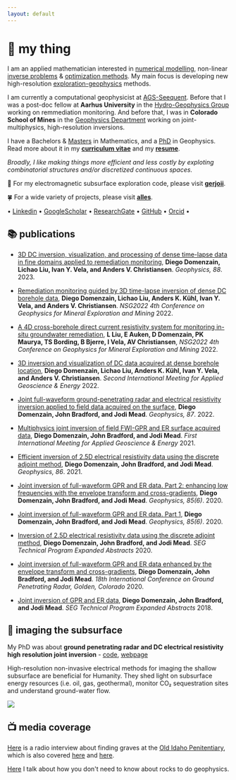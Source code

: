 ```yaml
---
layout: default
---
```


# 🔵 my thing

I am an applied mathematician interested in [numerical modelling](https://en.wikipedia.org/wiki/Computer_simulation), non-linear [inverse problems](https://en.wikipedia.org/wiki/Inverse_problem) & [optimization methods](https://en.wikipedia.org/wiki/Mathematical_optimization). My main focus is developing new high-resolution [exploration-geophysics](https://en.wikipedia.org/wiki/Exploration_geophysics) methods.

I am currently a computational geophysicist at [AGS-Seequent](https://www.seequent.com/). Before that I was a post-doc fellow at **Aarhus University** in the [Hydro-Geophysics Group](https://hgg.au.dk/) working on remmediation monitoring. And before that, I was in **Colorado School of Mines** in the [Geophysics Department](https://cwp.mines.edu/faculty/) working on joint-multiphysics, high-resolution inversions.

I have a Bachelors & [Masters](https://digitalcommons.mtu.edu/cgi/viewcontent.cgi?article=1806&context=etds) in Mathematics, and a [PhD](https://scholarworks.boisestate.edu/td/1642/) in Geophysics. Read more about it in my **[curriculum vitae](./curri_diego.pdf)** and my **[resume](./resu_diego.pdf)**.

*Broadly, I like making things more efficient and less costly by exploting combinatorial structures and/or discretized continuous spaces.*

🔰 For my electromagnetic subsurface exploration code, please visit [__gerjoii__](https://github.com/diegozain/gerjoii).

🍀 For a wide variety of projects, please visit [__alles__](https://github.com/diegozain/alles).

• [Linkedin](https://www.linkedin.com/in/diego-domenzain-67431171/) • [GoogleScholar](https://scholar.google.com/citations?user=tve8X08AAAAJ&hl) • [ResearchGate](https://www.researchgate.net/profile/Diego_Domenzain) • [GitHub](https://github.com/diegozain/) • [Orcid](https://orcid.org/0000-0002-5052-9354) • 

## 📚 publications

* [3D DC inversion, visualization, and processing of dense time-lapse data in fine domains applied to remediation monitoring](https://library.seg.org/doi/abs/10.1190/geo2023-0093.1), __Diego Domenzain, Lichao Liu, Ivan Y. Vela, and Anders V. Christiansen__. _Geophysics, 88_. 2023.

* [Remediation monitoring guided by 3D time-lapse inversion of dense DC borehole data](https://www.earthdoc.org/content/papers/10.3997/2214-4609.202220084), __Diego Domenzain, Lichao Liu, Anders K. Kühl, Ivan Y. Vela, and Anders V. Christiansen__. _NSG2022 4th Conference on Geophysics for Mineral Exploration and Mining_ 2022.

* [A 4D cross-borehole direct current resistivity system for monitoring in-situ groundwater remediation](https://www.earthdoc.org/content/papers/10.3997/2214-4609.202220117), __L Liu, E Auken, D Domenzain, PK Maurya, TS Bording, B Bjerre, I Vela, AV Christiansen__, _NSG2022 4th Conference on Geophysics for Mineral Exploration and Mining_ 2022.

* [3D inversion and visualization of DC data acquired at dense borehole location](https://library.seg.org/doi/10.1190/image2022-3742200.1), __Diego Domenzain, Lichao Liu, Anders K. Kühl, Ivan Y. Vela, and Anders V. Christiansen__.  _Second International Meeting for Applied Geoscience & Energy_ 2022.

* [Joint full-waveform ground-penetrating radar and electrical resistivity inversion applied to field data acquired on the surface](https://doi.org/10.1190/geo2021-0161.1), __Diego Domenzain, John Bradford, and Jodi Mead__.  _Geophysics, 87_. 2022.

* [Multiphysics joint inversion of field FWI-GPR and ER surface acquired data](https://doi.org/10.1190/segam2021-3576479.1), __Diego Domenzain, John Bradford, and Jodi Mead__. _First International Meeting for Applied Geoscience & Energy_ 2021.

* [Efficient inversion of 2.5D electrical resistivity data using the discrete adjoint method](https://library.seg.org/doi/10.1190/geo2020-0373.1), __Diego Domenzain, John Bradford, and Jodi Mead__. _Geophysics, 86_. 2021.

* [Joint inversion of full-waveform GPR and ER data. Part 2: enhancing low frequencies with the envelope transform and cross-gradients](https://library.seg.org/doi/10.1190/geo2019-0755.1), __Diego Domenzain, John Bradford, and Jodi Mead__. _Geophysics, 85(6)_. 2020.

* [Joint inversion of full-waveform GPR and ER data. Part 1](https://library.seg.org/doi/10.1190/geo2019-0754.1), __Diego Domenzain, John Bradford, and Jodi Mead__. _Geophysics, 85(6)_. 2020.

* [Inversion of 2.5D electrical resistivity data using the discrete adjoint method](https://library.seg.org/doi/10.1190/segam2020-3417486.1), __Diego Domenzain, John Bradford, and Jodi Mead__. _SEG Technical Program Expanded Abstracts_ 2020.

* [Joint inversion of full-waveform GPR and ER data enhanced by the envelope transform and cross-gradients](https://library.seg.org/doi/10.1190/gpr2020-087.1), __Diego Domenzain, John Bradford, and Jodi Mead__. _18th International Conference on Ground Penetrating Radar, Golden, Colorado_ 2020.

* [Joint inversion of GPR and ER data](https://library.seg.org/doi/10.1190/segam2018-2997794.1), __Diego Domenzain, John Bradford, and Jodi Mead__. _SEG Technical Program Expanded Abstracts_ 2018.

## 📡 imaging the subsurface

My PhD was about __ground penetrating radar and DC electrical resistivity high resolution joint inversion__ - [code](https://github.com/diegozain/gerjoii), [webpage](./gerjoii)

High-resolution non-invasive electrical methods for imaging the shallow subsurface are beneficial for Humanity. They shed light on subsurface energy resources (i.e. oil, gas, geothermal), monitor CO₂ sequestration sites and understand ground-water flow.

[![](images/wavefield-lava.gif)](./gerjoii)

## 📺 media coverage

[Here](https://www.boisestatepublicradio.org/post/boise-state-students-search-bodies-old-idaho-pen#stream/0) is a radio interview about finding graves at the [Old Idaho Penitentiary](https://history.idaho.gov/location/old-penitentiary/), which is also covered [here](https://www.boisestate.edu/news/2019/03/05/geophysics-club-works-to-help-solve-mysteries-in-historic-boise-cemetery/) and [here](./gerjoii).

[Here](https://focus.boisestate.edu/article/ph-d-in-geophysics/) I talk about how you don't need to know about rocks to do geophysics.
